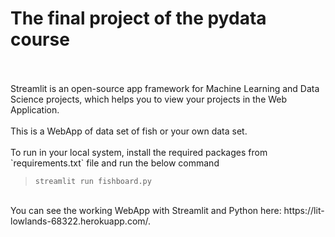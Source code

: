 # The final project of the pydata course
</br>
</br>
Streamlit is an open-source app framework for Machine Learning and Data Science projects, which helps you to view your projects in the Web Application.
</br>
</br>
This is a WebApp of data set of fish or your own data set.
</br>
</br>
To run in your local system, install the required packages from `requirements.txt` file and run the below command
</br>

>`streamlit run fishboard.py`

</br>
You can see the working WebApp with Streamlit and Python here: https://lit-lowlands-68322.herokuapp.com/.
